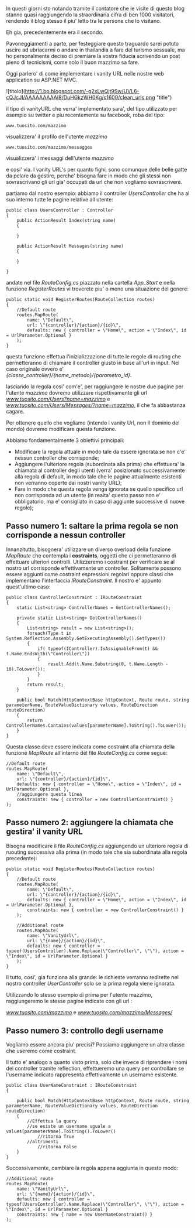 In questi giorni sto notando tramite il contatore che le visite di questo blog stanno quasi raggiungendo la straordinaria cifra di ben 1000 visitatori, rendendo il blog stesso il piu' letto tra le persone che lo visitano.

Eh gia, precedentemente era il secondo.

Pavoneggiamenti a parte, per festeggiare questo traguardo sarei potuto uscire ad ubriacarmi o andare in thailandia a fare del turismo sessuale, ma ho personalmente deciso di premiare la vostra fiducia scrivendo un post pieno di tecnicismi, come solo il buon mazzimo sa fare.

Oggi parlero' di come implementare i vanity URL nelle nostre web application su ASP.NET MVC.


![titolo](http://1.bp.blogspot.com/-g2xLwQjt9Sw/UVL6-cQJcJI/AAAAAAAAAI8/DuHGkzWH0Kg/s1600/clean_urls.png \"title\")

il tipo di vanityURL che verra' implementato sara', del tipo utilizzato per esempio su twitter e piu recentemente su facebook, roba del tipo:

    www.tuosito.com/mazzimo

visualizzera' il profilo dell'utente *mazzimo*

    www.tuosito.com/mazzimo/messagges

visualizzera' i messaggi dell'utente *mazzimo*

e cosi' via. I vanity URL's per quanto fighi, sono comunque delle belle gatte da pelare da gestire, perche' bisogna fare in modo che gli stessi non sovrascrivano gli url gia' occupati da url che non vogliamo sovrascrivere.

partiamo dal nostro esempio: abbiamo il controller *UsersController* che ha al suo interno tutte le pagine relative all utente:

    public class UsersController : Controller
    {
        public ActionResult Index(string name)
        {
    
        }
 
        public ActionResult Messages(string name)
        {
    
        }
 
    }
    
andate nel file *RouteConfig.cs* piazzato nella cartella *App_Start* e nella funzione *RegisterRoutes* vi troverete piu' o meno una situazione del genere:

    public static void RegisterRoutes(RouteCollection routes)
    {
        //Default route
        routes.MapRoute(
            name: \"Default\",
            url: \"{controller}/{action}/{id}\",
            defaults: new { controller = \"Home\", action = \"Index\", id = UrlParameter.Optional }
        );
    }
    
questa funzione effettua l'inizializzazione di tutte le regole di routing che permetteranno di chiamare il controller giusto in base all'url in input. Nel caso originale ovvero e' *{classe_controller}/{nome_metodo}/{parametro_id}*.

lasciando la regola cosi' com'e', per raggiungere le nostre due pagine per l'utente *mazzimo* dovremo utilizzare rispettivamente gli url *www.tuosito.com/Users?name=mazzimo* e *www.tuosito.com/Users/Messages/?name=mazzimo*, il che fa abbastanza cagare.

Per ottenere quello che vogliamo (intendo i vanity Url, non il dominio del mondo) dovremo modificare questa funzione.

Abbiamo fondamentalmente 3 obiettivi principali:

- Modificare la regola attuale in modo tale da essere ignorata se non c'e' nessun controller che corrisponde;
- Aggiungere l'ulteriore regola (subordinata alla prima) che effettuera' la chiamata al controller degli utenti (verra' posizionato successivamente alla regola di default, in modo tale che le pagine attualmente esistenti non verranno coperte dai nostri vanity URL);
- Fare in modo che questa regola venga ignorata se quello specifico url non corrisponda ad un utente (in realta' questo passo non e' obbligatorio, ma e' consigliato in caso di aggiunte successive di nuove regole);

## Passo numero 1: saltare la prima regola se non corrisponde a nessun controller

Innanzitutto, bisognera' utilizzare un diverso overload della funzione *MapRoute* che contempla i **costraints**, oggetti che ci permetteranno di effettuare ulteriori controlli. Utilizzeremo i costraint per verificare se al nostro url corrisponde effettivamente un controller. Solitamente possono essere aggiunti come costraint espressioni regolari oppure classi che implementano l'interfaccia *IRouteConstraint*. Il nostro e' appunto quest'ultimo caso:

    public class ControllerConstraint : IRouteConstraint
    {
        static List<string> ControllerNames = GetControllerNames();
 
        private static List<string> GetControllerNames()
        {
            List<string> result = new List<string>();
            foreach(Type t in System.Reflection.Assembly.GetExecutingAssembly().GetTypes())
            {
                if( typeof(IController).IsAssignableFrom(t) && t.Name.EndsWith(\"Controller\"))
                {
                    result.Add(t.Name.Substring(0, t.Name.Length - 10).ToLower());
                }
            }
            return result;
        }
 
        public bool Match(HttpContextBase httpContext, Route route, string parameterName, RouteValueDictionary values, RouteDirection routeDirection)
        {
            return ControllerNames.Contains(values[parameterName].ToString().ToLower());
        }
    }

Questa classe deve essere indicata come costraint alla chiamata della funzione *MapRoute* all'interno del file *RouteConfig.cs* come segue:

    //Default route
    routes.MapRoute(
        name: \"Default\",
        url: \"{controller}/{action}/{id}\",
        defaults: new { controller = \"Home\", action = \"Index\", id = UrlParameter.Optional },
        //aggiungere questa linea
        constraints: new { controller = new ControllerConstraint() }
    );

## Passo numero 2: aggiungere la chiamata che gestira' il vanity URL

Bisogna modificare il file *RouteConfig.cs* aggiungendo un ulteriore regola di ruouting successiva alla prima (in modo tale che sia subordinata alla regola precedente):

    public static void RegisterRoutes(RouteCollection routes)
    {
        //Default route
        routes.MapRoute(
            name: \"Default\",
            url: \"{controller}/{action}/{id}\",
            defaults: new { controller = \"Home\", action = \"Index\", id = UrlParameter.Optional },
            constraints: new { controller = new ControllerConstraint() }
        );
 
        //Additional route
        routes.MapRoute(
            name: \"VanityUrl\",
            url: \"{name}/{action}/{id}\",
            defaults: new { controller = typeof(UsersController).Name.Replace(\"Controller\", \"\"), action = \"Index\", id = UrlParameter.Optional }
        );
    }

Il tutto, cosi', gia funziona alla grande: le richieste verranno redirette nel nostro controller *UserController* solo se la prima regola viene ignorata.

Utilizzando lo stesso esempio di prima per l'utente mazzimo, raggiungeremo le stesse pagine indicate con gli url :

*www.tuosito.com/mazzimo* e *www.tuosito.com/mazzimo/Messages/*

## Passo numero 3: controllo degli username

Vogliamo essere ancora piu' precisi? Possiamo aggiungere un altra classe che useremo come costraint.

Il tutto e' analogo a quanto visto prima, solo che invece di riprendere i nomi dei controller tramite reflection, effettueremo una query per controllare se l'username indicato rappresenta effettivamente un username esistente.

    public class UserNameConstraint : IRouteConstraint
    {
 
        public bool Match(HttpContextBase httpContext, Route route, string parameterName, RouteValueDictionary values, RouteDirection routeDirection)
        {
            //Effettua la query
            //se esiste un username uguale a values[parameterName].ToString().ToLower()
                //ritorna True
            //altrimenti
                //ritorna False
        }
    }
    
Successivamente, cambiare la regola appena aggiunta in questo modo:

    //Additional route
    routes.MapRoute(
        name: \"VanityUrl\",
        url: \"{name}/{action}/{id}\",
        defaults: new { controller = typeof(UsersController).Name.Replace(\"Controller\", \"\"), action = \"Index\", id = UrlParameter.Optional }
        constraints: new { name = new UserNameConstraint() }
    );